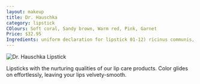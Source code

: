 ```yaml
---
layout: makeup
title: Dr. Hauschka
category: lipstick
COlours: Soft coral, Sandy brown, Warm red, Pink, Garnet
Price: $32.95
Ingredients: uniform declaration for lipstick 01-12) ricinus communis, rosa canina, buxus chinensis, lanolin, daucus carota, rosa gallica, candelilla cera, butyrospermum parkii, cera flava, carnauba, prunus dulcis, cetyl alcohol, anthyllis vulneraria, oryza sativa, parfum, lecithin, [+/- mica, CI 75470, CI 77491, CI 77492, CI 77499, CI 77891]
---
```


<img src="{{site.baseurl}}/images/lipstick.jpg" alt="Dr. Hauschka Lipstick">

Lipsticks with the nurturing qualities of our lip care products. Color glides on effortlessly, leaving your lips velvety-smooth.